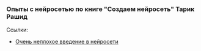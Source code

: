 ### Опыты с нейросетью по книге "Создаем нейросеть" Тарик Рашид

Ссылки:
- [Очень неплохое введение в нейросети](https://neuralnet.info/book/)